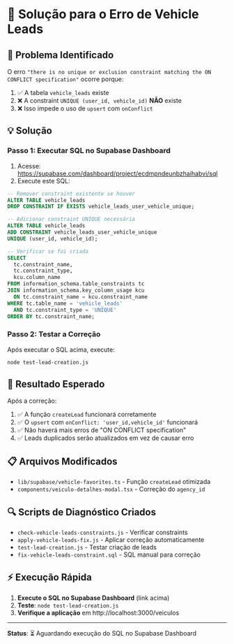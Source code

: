 # 🔧 Solução para o Erro de Vehicle Leads

## 🚨 Problema Identificado

O erro `"there is no unique or exclusion constraint matching the ON CONFLICT specification"` ocorre porque:

1. ✅ A tabela `vehicle_leads` existe
2. ❌ A constraint `UNIQUE (user_id, vehicle_id)` **NÃO** existe
3. ❌ Isso impede o uso de `upsert` com `onConflict`

## 💡 Solução

### Passo 1: Executar SQL no Supabase Dashboard

1. Acesse: https://supabase.com/dashboard/project/ecdmpndeunbzhaihabvi/sql
2. Execute este SQL:

```sql
-- Remover constraint existente se houver
ALTER TABLE vehicle_leads 
DROP CONSTRAINT IF EXISTS vehicle_leads_user_vehicle_unique;

-- Adicionar constraint UNIQUE necessária
ALTER TABLE vehicle_leads 
ADD CONSTRAINT vehicle_leads_user_vehicle_unique 
UNIQUE (user_id, vehicle_id);

-- Verificar se foi criada
SELECT 
  tc.constraint_name,
  tc.constraint_type,
  kcu.column_name
FROM information_schema.table_constraints tc
JOIN information_schema.key_column_usage kcu 
  ON tc.constraint_name = kcu.constraint_name
WHERE tc.table_name = 'vehicle_leads'
  AND tc.constraint_type = 'UNIQUE'
ORDER BY tc.constraint_name;
```

### Passo 2: Testar a Correção

Após executar o SQL acima, execute:

```bash
node test-lead-creation.js
```

## 🎯 Resultado Esperado

Após a correção:

1. ✅ A função `createLead` funcionará corretamente
2. ✅ O `upsert` com `onConflict: 'user_id,vehicle_id'` funcionará
3. ✅ Não haverá mais erros de "ON CONFLICT specification"
4. ✅ Leads duplicados serão atualizados em vez de causar erro

## 📋 Arquivos Modificados

- `lib/supabase/vehicle-favorites.ts` - Função `createLead` otimizada
- `components/veiculo-detalhes-modal.tsx` - Correção do `agency_id`

## 🔍 Scripts de Diagnóstico Criados

- `check-vehicle-leads-constraints.js` - Verificar constraints
- `apply-vehicle-leads-fix.js` - Aplicar correção automaticamente
- `test-lead-creation.js` - Testar criação de leads
- `fix-vehicle-leads-constraint.sql` - SQL manual para correção

## ⚡ Execução Rápida

1. **Execute o SQL no Supabase Dashboard** (link acima)
2. **Teste**: `node test-lead-creation.js`
3. **Verifique a aplicação** em http://localhost:3000/veiculos

---

**Status**: ⏳ Aguardando execução do SQL no Supabase Dashboard